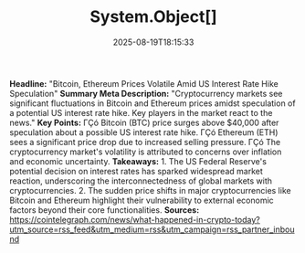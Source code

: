 ﻿---
title: "System.Object[]"
date: "2025-08-19T18:15:33"
category: "Markets"
summary: ""
slug: "systemobject"
source_urls:
  - "https://cointelegraph.com/news/what-happened-in-crypto-today?utm_source=rss_feed&utm_medium=rss&utm_campaign=rss_partner_inbound"
seo:
  title: "System.Object[] | Hash n Hedge"
  description: ""
  keywords: ["news", "markets", "brief"]
---
**Headline:** "Bitcoin, Ethereum Prices Volatile Amid US Interest Rate Hike Speculation"  **Summary Meta Description:** "Cryptocurrency markets see significant fluctuations in Bitcoin and Ethereum prices amidst speculation of a potential US interest rate hike. Key players in the market react to the news."  **Key Points:**  ΓÇó Bitcoin (BTC) price surges above $40,000 after speculation about a possible US interest rate hike. ΓÇó Ethereum (ETH) sees a significant price drop due to increased selling pressure. ΓÇó The cryptocurrency market's volatility is attributed to concerns over inflation and economic uncertainty.  **Takeaways:**  1. The US Federal Reserve's potential decision on interest rates has sparked widespread market reaction, underscoring the interconnectedness of global markets with cryptocurrencies. 2. The sudden price shifts in major cryptocurrencies like Bitcoin and Ethereum highlight their vulnerability to external economic factors beyond their core functionalities.  **Sources:**  https://cointelegraph.com/news/what-happened-in-crypto-today?utm_source=rss_feed&utm_medium=rss&utm_campaign=rss_partner_inbound 
